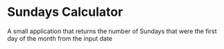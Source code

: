 # Sundays Calculator
A small application that returns the number of Sundays that were the first day of the month from the input date
